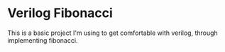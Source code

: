 # Verilog Fibonacci
This is a basic project I'm using to get comfortable with verilog,
through implementing fibonacci.
